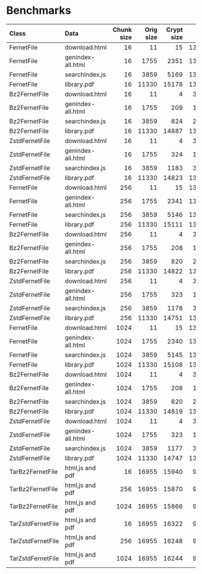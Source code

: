 # Benchmarks

| Class                | Data                 |  Chunk size |  Orig size  | Crypt size |  Comp ratio | WTime  | Rtime  |
|:---------------------|:---------------------|------------:|------------:|-----------:|------------:|-------:|-------:|
| FernetFile           | download.html        |          16 |          11 |         15 |     134.09% |   0.00 |   0.00 |
| FernetFile           | genindex-all.html    |          16 |        1755 |       2351 |     133.96% |   0.18 |   0.01 |
| FernetFile           | searchindex.js       |          16 |        3859 |       5169 |     133.96% |   0.76 |   0.02 |
| FernetFile           | library.pdf          |          16 |       11330 |      15178 |     133.96% |   6.86 |   0.07 |
| Bz2FernetFile        | download.html        |          16 |          11 |          4 |      39.12% |   0.00 |   0.00 |
| Bz2FernetFile        | genindex-all.html    |          16 |        1755 |        209 |      11.93% |   0.15 |   0.04 |
| Bz2FernetFile        | searchindex.js       |          16 |        3859 |        824 |      21.36% |   0.27 |   0.09 |
| Bz2FernetFile        | library.pdf          |          16 |       11330 |      14887 |     131.40% |   2.31 |   1.63 |
| ZstdFernetFile       | download.html        |          16 |          11 |          4 |      38.55% |   0.00 |   0.00 |
| ZstdFernetFile       | genindex-all.html    |          16 |        1755 |        324 |      18.49% |   0.01 |   0.00 |
| ZstdFernetFile       | searchindex.js       |          16 |        3859 |       1183 |      30.67% |   0.03 |   0.01 |
| ZstdFernetFile       | library.pdf          |          16 |       11330 |      14823 |     130.83% |   0.17 |   0.07 |
| FernetFile           | download.html        |         256 |          11 |         15 |     134.09% |   0.00 |   0.00 |
| FernetFile           | genindex-all.html    |         256 |        1755 |       2341 |     133.37% |   0.01 |   0.01 |
| FernetFile           | searchindex.js       |         256 |        3859 |       5146 |     133.37% |   0.04 |   0.02 |
| FernetFile           | library.pdf          |         256 |       11330 |      15111 |     133.37% |   0.18 |   0.05 |
| Bz2FernetFile        | download.html        |         256 |          11 |          4 |      39.12% |   0.00 |   0.00 |
| Bz2FernetFile        | genindex-all.html    |         256 |        1755 |        208 |      11.88% |   0.15 |   0.04 |
| Bz2FernetFile        | searchindex.js       |         256 |        3859 |        820 |      21.26% |   0.28 |   0.12 |
| Bz2FernetFile        | library.pdf          |         256 |       11330 |      14822 |     130.82% |   1.39 |   1.89 |
| ZstdFernetFile       | download.html        |         256 |          11 |          4 |      38.55% |   0.00 |   0.00 |
| ZstdFernetFile       | genindex-all.html    |         256 |        1755 |        323 |      18.40% |   0.01 |   0.00 |
| ZstdFernetFile       | searchindex.js       |         256 |        3859 |       1178 |      30.52% |   0.03 |   0.01 |
| ZstdFernetFile       | library.pdf          |         256 |       11330 |      14751 |     130.19% |   0.15 |   0.07 |
| FernetFile           | download.html        |        1024 |          11 |         15 |     134.09% |   0.00 |   0.00 |
| FernetFile           | genindex-all.html    |        1024 |        1755 |       2340 |     133.34% |   0.01 |   0.02 |
| FernetFile           | searchindex.js       |        1024 |        3859 |       5145 |     133.34% |   0.03 |   0.03 |
| FernetFile           | library.pdf          |        1024 |       11330 |      15108 |     133.34% |   0.14 |   0.08 |
| Bz2FernetFile        | download.html        |        1024 |          11 |          4 |      39.12% |   0.00 |   0.00 |
| Bz2FernetFile        | genindex-all.html    |        1024 |        1755 |        208 |      11.88% |   0.19 |   0.05 |
| Bz2FernetFile        | searchindex.js       |        1024 |        3859 |        820 |      21.26% |   0.28 |   0.09 |
| Bz2FernetFile        | library.pdf          |        1024 |       11330 |      14819 |     130.79% |   1.23 |   1.55 |
| ZstdFernetFile       | download.html        |        1024 |          11 |          4 |      38.55% |   0.00 |   0.00 |
| ZstdFernetFile       | genindex-all.html    |        1024 |        1755 |        323 |      18.40% |   0.01 |   0.00 |
| ZstdFernetFile       | searchindex.js       |        1024 |        3859 |       1177 |      30.51% |   0.03 |   0.01 |
| ZstdFernetFile       | library.pdf          |        1024 |       11330 |      14747 |     130.16% |   0.13 |   0.08 |
| TarBz2FernetFile     | html,js and pdf      |          16 |       16955 |      15940 |      94.02% |   1.58 |   2.03 |
| TarBz2FernetFile     | html,js and pdf      |         256 |       16955 |      15870 |      93.60% |   1.52 |   1.88 |
| TarBz2FernetFile     | html,js and pdf      |        1024 |       16955 |      15866 |      93.58% |   1.54 |   1.97 |
| TarZstdFernetFile    | html,js and pdf      |          16 |       16955 |      16322 |      96.27% |   0.21 |   0.12 |
| TarZstdFernetFile    | html,js and pdf      |         256 |       16955 |      16248 |      95.83% |   0.16 |   0.11 |
| TarZstdFernetFile    | html,js and pdf      |        1024 |       16955 |      16244 |      95.81% |   0.15 |   0.13 |
